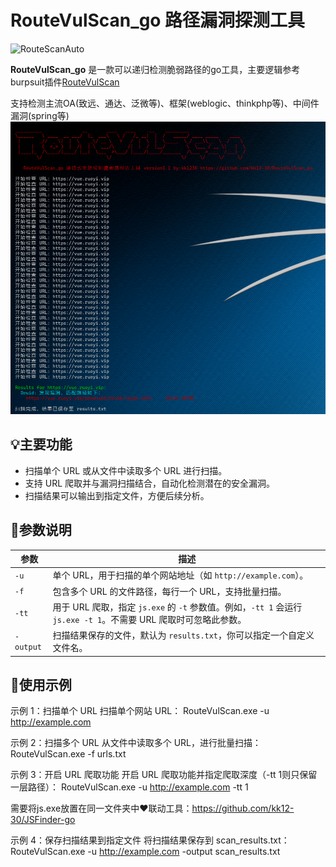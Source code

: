 # RouteVulScan_go 路径漏洞探测工具
![RouteScanAuto](https://img.shields.io/badge/RouteScanAuto-blue.svg)

**RouteVulScan_go** 是一款可以递归检测脆弱路径的go工具，主要逻辑参考burpsuit插件[RouteVulScan](https://github.com/F6JO/RouteVulScan)

支持检测主流OA(致远、通达、泛微等)、框架(weblogic、thinkphp等)、中间件漏洞(spring等)
![image](https://github.com/kk12-30/RouteVulScan_go/blob/main/2.png)

## 💡主要功能
- 扫描单个 URL 或从文件中读取多个 URL 进行扫描。
- 支持 URL 爬取并与漏洞扫描结合，自动化检测潜在的安全漏洞。
- 扫描结果可以输出到指定文件，方便后续分析。

## 📌参数说明
| 参数        | 描述                                                        |
| ----------- | ----------------------------------------------------------- |
| `-u`        | 单个 URL，用于扫描的单个网站地址（如 `http://example.com`）。    |
| `-f`        | 包含多个 URL 的文件路径，每行一个 URL，支持批量扫描。        |
| `-tt`       | 用于 URL 爬取，指定 `js.exe` 的 `-t` 参数值。例如，`-tt 1` 会运行 `js.exe -t 1`。不需要 URL 爬取时可忽略此参数。 |
| `-output`    | 扫描结果保存的文件，默认为 `results.txt`，你可以指定一个自定义文件名。 |

## 🚀使用示例
示例 1：扫描单个 URL
扫描单个网站 URL：
RouteVulScan.exe -u http://example.com

示例 2：扫描多个 URL
从文件中读取多个 URL，进行批量扫描：
RouteVulScan.exe -f urls.txt

示例 3：开启 URL 爬取功能
开启 URL 爬取功能并指定爬取深度（-tt 1则只保留一层路径）：
RouteVulScan.exe -u http://example.com -tt 1

需要将js.exe放置在同一文件夹中❤️联动工具：https://github.com/kk12-30/JSFinder-go

示例 4：保存扫描结果到指定文件
将扫描结果保存到 scan_results.txt：
RouteVulScan.exe -u http://example.com -output scan_results.txt




